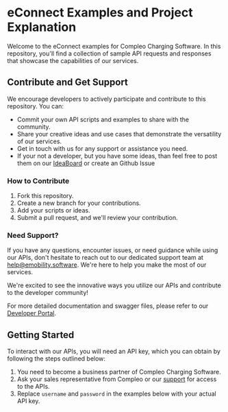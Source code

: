 # eConnect Examples and Project Explanation 
Welcome to the eConnect examples for Compleo Charging Software. 
In this repository, you'll find a collection of sample API requests and responses that showcase the capabilities of our services. 

## Contribute and Get Support

We encourage developers to actively participate and contribute to this repository. You can:

-   Commit your own API scripts and examples to share with the community.
-   Share your creative ideas and use cases that demonstrate the versatility of our services. 
-   Get in touch with us for any support or assistance you need.
-   If your not a developer, but you have some ideas, than feel free to post them on our [IdeaBoard](https://ideaboard.eoperate-portal.com/) or create an Github Issue

### How to Contribute

1.  Fork this repository.
2.  Create a new branch for your contributions.
3.  Add your scripts or ideas.
4.  Submit a pull request, and we'll review your contribution.

### Need Support?

If you have any questions, encounter issues, or need guidance while using our APIs, don't hesitate to reach out to our dedicated support team at [help@emobility.software](mailto:help@emobility.software). We're here to help you make the most of our services.

We're excited to see the innovative ways you utilize our APIs and contribute to the developer community!

For more detailed documentation and swagger files, please refer to our [Developer Portal](https://econnect.services-emobility.com/interfaces).

## Getting Started 
To interact with our APIs, you will need an API key, which you can obtain by following the steps outlined below: 
1. You need to become a business partner of Compleo Charging Software. 
2. Ask your sales representative from Compleo or our [support](mailto:help@emobility.software) for access to the APIs. 
3. Replace `username` and `password` in the examples below with your actual API key. 


